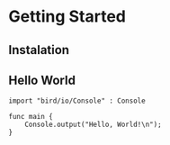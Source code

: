 # Getting Started
<!-- TODO -->

## Instalation
<!-- TODO -->

## Hello World
```bird
import "bird/io/Console" : Console

func main {
	Console.output("Hello, World!\n");
}
```